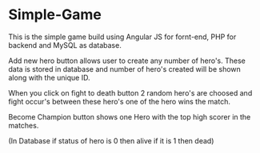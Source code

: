 # Simple-Game

This is the simple game build using Angular JS for fornt-end, PHP for backend and MySQL as database. 

Add new hero button allows user to create any number of hero's. These data is stored in database and number of hero's created will be shown along with the unique ID.

When you click on fight to death button 2 random hero's are choosed and fight occur's between these hero's one of the hero wins the match.

Become Champion button shows one Hero with the top high scorer in the matches.

(In Database if status of hero is 0 then alive if it is 1 then dead)
